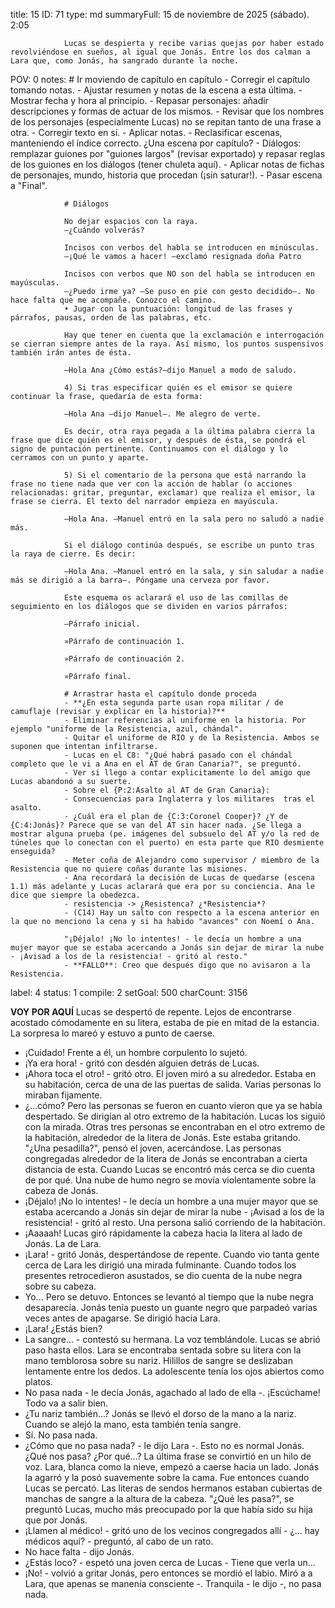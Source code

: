 title:          15
ID:             71
type:           md
summaryFull:    15 de noviembre de 2025 (sábado). 2:05
                
                Lucas se despierta y recibe varias quejas por haber estado revolviéndose en sueños, al igual que Jonás. Entre los dos calman a Lara que, como Jonás, ha sangrado durante la noche.
                
POV:            0
notes:          # Ir moviendo de capítulo en capítulo
                - Corregir el capítulo tomando notas.
                - Ajustar resumen y notas de la escena a esta última.
                - Mostrar fecha y hora al principio.
                - Repasar personajes: añadir descripciones y formas de actuar de los mismos.
                - Revisar que los nombres de los personajes (especialmente Lucas) no se repitan tanto de una frase a otra.
                - Corregir texto en sí.
                - Aplicar notas.
                - Reclasificar escenas, manteniendo el índice correcto. ¿Una escena por capítulo?
                - Diálogos: remplazar guiones por "guiones largos" (revisar exportado) y repasar reglas de los guiones en los diálogos (tener chuleta aquí).
                - Aplicar notas de fichas de personajes, mundo, historia que procedan (¡sin saturar!).
                - Pasar escena a "Final".
                
                # Diálogos
                
                No dejar espacios con la raya.
                —¿Cuándo volverás?
                
                Incisos con verbos del habla se introducen en minúsculas.
                —¡Qué le vamos a hacer! —exclamó resignada doña Patro
                
                Incisos con verbos que NO son del habla se introducen en mayúsculas.
                —¿Puedo irme ya? —Se puso en pie con gesto decidido—. No hace falta que me acompañe. Conozco el camino.
                • Jugar con la puntuación: longitud de las frases y párrafos, pausas, orden de las palabras, etc.
                
                Hay que tener en cuenta que la exclamación e interrogación se cierran siempre antes de la raya. Así mismo, los puntos suspensivos también irán antes de ésta.
                
                —Hola Ana ¿Cómo estás?—dijo Manuel a modo de saludo.
                
                4) Si tras especificar quién es el emisor se quiere continuar la frase, quedaría de esta forma:
                
                —Hola Ana —dijo Manuel—. Me alegro de verte.
                
                Es decir, otra raya pegada a la última palabra cierra la frase que dice quién es el emisor, y después de ésta, se pondrá el signo de puntación pertinente. Continuamos con el diálogo y lo cerramos con un punto y aparte.
                
                5) Si el comentario de la persona que está narrando la frase no tiene nada que ver con la acción de hablar (o acciones relacionadas: gritar, preguntar, exclamar) que realiza el emisor, la frase se cierra. El texto del narrador empieza en mayúscula.
                
                —Hola Ana. —Manuel entró en la sala pero no saludó a nadie más.
                
                Si el diálogo continúa después, se escribe un punto tras la raya de cierre. Es decir:
                
                —Hola Ana. —Manuel entró en la sala, y sin saludar a nadie más se dirigió a la barra—. Póngame una cerveza por favor.
                
                Este esquema os aclarará el uso de las comillas de seguimiento en los diálogos que se dividen en varios párrafos:
                
                —Párrafo inicial.
                
                »Párrafo de continuación 1.
                
                »Párrafo de continuación 2.
                
                »Párrafo final.
                
                # Arrastrar hasta el capítulo donde proceda
                - **¿En esta segunda parte usan ropa militar / de camuflaje (revisar y explicar en la historia)?**
                - Eliminar referencias al uniforme en la historia. Por ejemplo "uniforme de la Resistencia, azul, chándal".
                - Quitar el uniforme de RIO y de la Resistencia. Ambos se suponen que intentan infiltrarse.
                - Lucas en el C8: "¿Qué habrá pasado con el chándal completo que le vi a Ana en el AT de Gran Canaria?", se preguntó.
                - Ver si llego a contar explicitamente lo del amigo que Lucas abandonó a su suerte.
                - Sobre el {P:2:Asalto al AT de Gran Canaria}:
                - Consecuencias para Inglaterra y los militares  tras el asalto.
                - ¿Cuál era el plan de {C:3:Coronel Cooper}? ¿Y de {C:4:Jonás}? Parece que se van del AT sin hacer nada. ¿Se llega a mostrar alguna prueba (pe. imágenes del subsuelo del AT y/o la red de túneles que lo conectan con el puerto) en esta parte que RIO desmiente enseguida?
                - Meter coña de Alejandro como supervisor / miembro de la Resistencia que no quiere coñas durante las misiones.
                - Ana recordará la decisión de Lucas de quedarse (escena 1.1) más adelante y Lucas aclarará que era por su conciencia. Ana le dice que siempre la obedezca.
                - resistencia -> ¿Resistenca? ¿*Resistencia*?
                - (C14) Hay un salto con respecto a la escena anterior en la que no menciono la cena y si ha habido "avances" con Noemí o Ana.
                
                "¡Déjalo! ¡No lo intentes! - le decía un hombre a una mujer mayor que se estaba acercando a Jonás sin dejar de mirar la nube - ¡Avisad a los de la resistencia! - gritó al resto."
                - **FALLO**: Creo que después digo que no avisaron a la Resistencia.
label:          4
status:         1
compile:        2
setGoal:        500
charCount:      3156


**VOY POR AQUÍ**
Lucas se despertó de repente. Lejos de encontrarse acostado cómodamente en su litera, estaba de pie en mitad de la estancia. La sorpresa lo mareó y estuvo a punto de caerse.
- ¡Cuidado!
Frente a él, un hombre corpulento lo sujetó.
- ¡Ya era hora! - gritó con desdén alguien detrás de Lucas.
- ¡Ahora toca el otro! - gritó otro.
El joven miró a su alrededor. Estaba en su habitación, cerca de una de las puertas de salida. Varias personas lo miraban fijamente.
- ¿...cómo?
Pero las personas se fueron en cuanto vieron que ya se había despertado. Se dirigían al otro extremo de la habitación.
Lucas los siguió con la mirada. Otras tres personas se encontraban en el otro extremo de la habitación, alrededor de la litera de Jonás. Este estaba gritando.
"¿Una pesadilla?", pensó el joven, acercándose.
Las personas congregadas alrededor de la litera de Jonás se encontraban a cierta distancia de esta. Cuando Lucas se encontró más cerca se dio cuenta de por qué.
Una nube de humo negro se movía violentamente sobre la cabeza de Jonás.
- ¡Déjalo! ¡No lo intentes! - le decía un hombre a una mujer mayor que se estaba acercando a Jonás sin dejar de mirar la nube - ¡Avisad a los de la resistencia! - gritó al resto.
Una persona salió corriendo de la habitación.
- ¡Aaaaah!
Lucas giró rápidamente la cabeza hacia la litera al lado de Jonás. La de Lara.
- ¡Lara! - gritó Jonás, despertándose de repente. Cuando vio tanta gente cerca de Lara les dirigió una mirada fulminante. Cuando todos los presentes retrocedieron asustados, se dio cuenta de la nube negra sobre su cabeza.
- Yo...
Pero se detuvo. Entonces se levantó al tiempo que la nube negra desaparecía. Jonás tenía puesto un guante negro que parpadeó varias veces antes de apagarse. Se dirigió hacia Lara.
- ¡Lara! ¿Estás bien?
- La sangre... - contestó su hermana. La voz temblándole.
Lucas se abrió paso hasta ellos.
Lara se encontraba sentada sobre su litera con la mano temblorosa sobre su nariz. Hilillos de sangre se deslizaban lentamente entre los dedos. La adolescente tenía los ojos abiertos como platos.
- No pasa nada - le decía Jonás, agachado al lado de ella -. ¡Escúchame! Todo va a salir bien.
- ¿Tu nariz también...?
Jonás se llevó el dorso de la mano a la nariz. Cuando se alejó la mano, esta también tenía sangre.
- Sí. No pasa nada.
- ¿Cómo que no pasa nada? - le dijo Lara -. Esto no es normal Jonás. ¿Qué nos pasa? ¿Por qué...?
La última frase se convirtió en un hilo de voz. Lara, blanca como la nieve, empezó a caerse hacia un lado. Jonás la agarró y la posó suavemente sobre la cama. Fue entonces cuando Lucas se percató. Las literas de sendos hermanos estaban cubiertas de manchas de sangre a la altura de la cabeza.
"¿Qué les pasa?", se preguntó Lucas, mucho más preocupado por la que había sido su hija que por Jonás.
- ¡Llamen al médico! - gritó uno de los vecinos congregados allí - ¿... hay médicos aquí? - preguntó, al cabo de un rato.
- No hace falta - dijo Jonás.
- ¿Estás loco? - espetó una joven cerca de Lucas - Tiene que verla un...
- ¡No! - volvió a gritar Jonás, pero entonces se mordió el labio. Miró a a Lara, que apenas se manenía consciente -. Tranquila - le dijo -, no pasa nada.